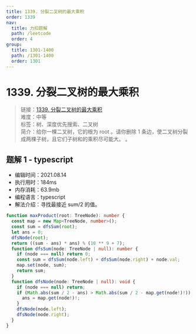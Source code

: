 ```yaml
---
title: 1339. 分裂二叉树的最大乘积
order: 1339
nav:
  title: 力扣题解
  path: /leetcode
  order: 4
group:
  title: 1301-1400
  path: /1301-1400
  order: 1301
---
```


# 1339. 分裂二叉树的最大乘积

> 链接：[1339. 分裂二叉树的最大乘积](https://leetcode-cn.com/problems/maximum-product-of-splitted-binary-tree/)  
> 难度：中等  
> 标签：树、深度优先搜索、二叉树  
> 简介：给你一棵二叉树，它的根为 root 。请你删除 1 条边，使二叉树分裂成两棵子树，且它们子树和的乘积尽可能大。 。

## 题解 1 - typescript

- 编辑时间：2021.08.14
- 执行用时：184ms
- 内存消耗：63.9mb
- 编程语言：typescript
- 解法介绍：寻找最接近 sum/2 的值。

```typescript
function maxProduct(root: TreeNode): number {
  const map = new Map<TreeNode, number>();
  const sum = dfsSum(root);
  let ans = 0;
  dfsNode(root);
  return ((sum - ans) * ans) % (10 ** 9 + 7);
  function dfsSum(node: TreeNode | null): number {
    if (node === null) return 0;
    const sum = dfsSum(node.left) + dfsSum(node.right) + node.val;
    map.set(node, sum);
    return sum;
  }
  function dfsNode(node: TreeNode | null): void {
    if (node === null) return;
    if (Math.abs(sum / 2 - ans) > Math.abs(sum / 2 - map.get(node!)!)) {
      ans = map.get(node!)!;
    }
    dfsNode(node.left);
    dfsNode(node.right);
  }
}
```
